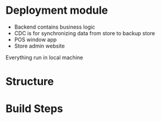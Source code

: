 # Deployment module
- Backend contains business logic
- CDC is for synchronizing data from store to backup store
- POS window app
- Store admin website

Everything run in local machine

# Structure

# Build Steps